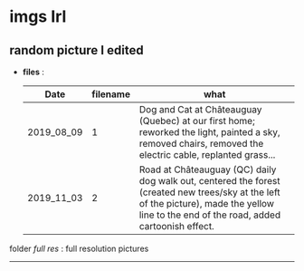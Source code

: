 # imgs Irl
random picture I edited
--------------

* **files** :

  Date | filename |what
  ---| --- |---
  2019_08_09 | 1 | Dog and Cat at Châteauguay (Quebec) at our first home; reworked the light, painted a sky, removed chairs, removed the electric cable, replanted grass...
  2019_11_03 | 2 | Road at Châteauguay (QC) daily dog walk out, centered the forest (created new trees/sky at the left of the picture), made the yellow line to the end of the road, added cartoonish effect.

folder _full res_ : full resolution pictures

-------
